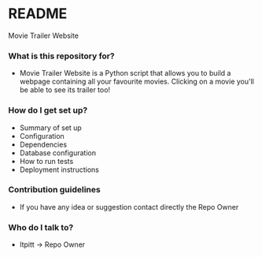 # README #

Movie Trailer Website

### What is this repository for? ###

* Movie Trailer Website is a Python script that allows you to build a webpage containing all your favourite movies. Clicking on a movie you'll be able to see its trailer too!

### How do I get set up? ###

* Summary of set up
* Configuration
* Dependencies
* Database configuration
* How to run tests
* Deployment instructions

### Contribution guidelines ###

* If you have any idea or suggestion contact directly the Repo Owner

### Who do I talk to? ###

* ltpitt -> Repo Owner